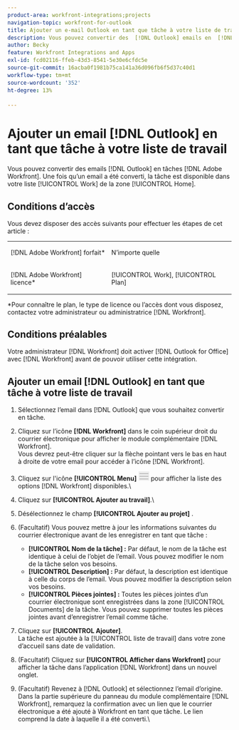 ```yaml
---
product-area: workfront-integrations;projects
navigation-topic: workfront-for-outlook
title: Ajouter un e-mail Outlook en tant que tâche à votre liste de travail
description: Vous pouvez convertir des  [!DNL Outlook] emails en  [!DNL Adobe Workfront]  tâches. Une fois qu’un email a été converti, la tâche est disponible dans votre liste de tâches de la zone Accueil.
author: Becky
feature: Workfront Integrations and Apps
exl-id: fcd02116-ffeb-43d3-8541-5e30e6cfdc5e
source-git-commit: 16acba0f1981b75ca141a36d096fb6f5d37c40d1
workflow-type: tm+mt
source-wordcount: '352'
ht-degree: 13%

---
```


# Ajouter un email [!DNL Outlook] en tant que tâche à votre liste de travail

Vous pouvez convertir des emails [!DNL Outlook] en tâches [!DNL Adobe Workfront]. Une fois qu’un email a été converti, la tâche est disponible dans votre liste [!UICONTROL Work] de la zone [!UICONTROL Home].

## Conditions d’accès

Vous devez disposer des accès suivants pour effectuer les étapes de cet article :

<table style="table-layout:auto"> 
 <col> 
 <col> 
 <tbody> 
  <tr> 
   <td role="rowheader">[!DNL Adobe Workfront] forfait*</td> 
   <td> <p>N’importe quelle</p> </td> 
  </tr> 
  <tr> 
   <td role="rowheader">[!DNL Adobe Workfront] licence*</td> 
   <td> <p>[!UICONTROL Work], [!UICONTROL Plan]</p> </td> 
  </tr> 
 </tbody> 
</table>

&#42;Pour connaître le plan, le type de licence ou l’accès dont vous disposez, contactez votre administrateur ou administratrice [!DNL Workfront].

## Conditions préalables

Votre administrateur [!DNL Workfront] doit activer [!DNL Outlook for Office] avec [!DNL Workfront] avant de pouvoir utiliser cette intégration.

## Ajouter un email [!DNL Outlook] en tant que tâche à votre liste de travail

1. Sélectionnez l’email dans [!DNL Outlook] que vous souhaitez convertir en tâche.
1. Cliquez sur l’icône **[!DNL Workfront]** dans le coin supérieur droit du courrier électronique pour afficher le module complémentaire [!DNL Workfront].\
   Vous devrez peut-être cliquer sur la flèche pointant vers le bas en haut à droite de votre email pour accéder à l’icône [!DNL Workfront].

1. Cliquez sur l&#39;icône **[!UICONTROL Menu]** ![ o365_addin_menu_icon.png](assets/o365-addin-menu2-icon.png) pour afficher la liste des options [!DNL Workfront] disponibles.\


1. Cliquez sur **[!UICONTROL Ajouter au travail]**.\

1. Désélectionnez le champ **[!UICONTROL Ajouter au projet]** .
1. (Facultatif) Vous pouvez mettre à jour les informations suivantes du courrier électronique avant de les enregistrer en tant que tâche :

   * **[!UICONTROL Nom de la tâche] :** Par défaut, le nom de la tâche est identique à celui de l’objet de l’email. Vous pouvez modifier le nom de la tâche selon vos besoins.
   * **[!UICONTROL Description] :** Par défaut, la description est identique à celle du corps de l’email. Vous pouvez modifier la description selon vos besoins.
   * **[!UICONTROL Pièces jointes] :** Toutes les pièces jointes d’un courrier électronique sont enregistrées dans la zone [!UICONTROL Documents] de la tâche. Vous pouvez supprimer toutes les pièces jointes avant d’enregistrer l’email comme tâche.

1. Cliquez sur **[!UICONTROL Ajouter]**.\
   La tâche est ajoutée à la [!UICONTROL liste de travail] dans votre zone d’accueil sans date de validation.

1. (Facultatif) Cliquez sur **[!UICONTROL Afficher dans Workfront]** pour afficher la tâche dans l’application [!DNL Workfront] dans un nouvel onglet.

1. (Facultatif) Revenez à [!DNL Outlook] et sélectionnez l’email d’origine.\
   Dans la partie supérieure du panneau du module complémentaire [!DNL Workfront], remarquez la confirmation avec un lien que le courrier électronique a été ajouté à Workfront en tant que tâche. Le lien comprend la date à laquelle il a été converti.\
